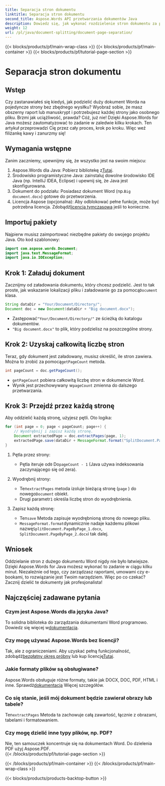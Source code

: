 ```yaml
---
title: Separacja stron dokumentu
linktitle: Separacja stron dokumentu
second_title: Aspose.Words API przetwarzania dokumentów Java
description: Dowiedz się, jak wykonać rozdzielenie stron dokumentu za pomocą Aspose.Words dla Java. Ten kompleksowy przewodnik zawiera instrukcje krok po kroku i kod źródłowy do wydajnego przetwarzania dokumentów.
weight: 12
url: /pl/java/document-splitting/document-page-separation/
---
```


{{< blocks/products/pf/main-wrap-class >}}
{{< blocks/products/pf/main-container >}}
{{< blocks/products/pf/tutorial-page-section >}}

# Separacja stron dokumentu

## Wstęp

Czy zastanawiałeś się kiedyś, jak podzielić duży dokument Worda na pojedyncze strony bez zbędnego wysiłku? Wyobraź sobie, że masz obszerny raport lub manuskrypt i potrzebujesz każdej strony jako osobnego pliku. Brzmi jak uciążliwość, prawda? Cóż, już nie! Dzięki Aspose.Words for Java możesz zautomatyzować to zadanie w zaledwie kilku krokach. Ten artykuł przeprowadzi Cię przez cały proces, krok po kroku. Więc weź filiżankę kawy i zanurzmy się!


## Wymagania wstępne  

Zanim zaczniemy, upewnijmy się, że wszystko jest na swoim miejscu:  

1.  Aspose.Words dla Java: Pobierz bibliotekę z[Tutaj](https://releases.aspose.com/words/java/).  
2. Środowisko programistyczne Java: zainstaluj dowolne środowisko IDE Java (np. IntelliJ IDEA, Eclipse) i upewnij się, że Java jest skonfigurowana.  
3.  Dokument do podziału: Posiadasz dokument Word (np.`Big document.docx`) gotowe do przetworzenia.  
4.  Licencja Aspose (opcjonalna): Aby odblokować pełne funkcje, może być potrzebna licencja. Zdobądź[licencja tymczasowa](https://purchase.aspose.com/temporary-license/) jeśli to konieczne.  


## Importuj pakiety  

Najpierw musisz zaimportować niezbędne pakiety do swojego projektu Java. Oto kod szablonowy:  

```java
import com.aspose.words.Document;
import java.text.MessageFormat;
import java.io.IOException;
```  


## Krok 1: Załaduj dokument  

Zacznijmy od załadowania dokumentu, który chcesz podzielić. Jest to tak proste, jak wskazanie lokalizacji pliku i załadowanie go za pomocą`Document` klasa.  

```java
String dataDir = "Your/Document/Directory/";
Document doc = new Document(dataDir + "Big document.docx");
```  

-  Zastępować`"Your/Document/Directory/"` ze ścieżką do katalogu dokumentów.  
- `"Big document.docx"` to plik, który podzielisz na poszczególne strony.  


## Krok 2: Uzyskaj całkowitą liczbę stron  

 Teraz, gdy dokument jest załadowany, musisz określić, ile stron zawiera. Można to zrobić za pomocą`getPageCount` metoda.  

```java
int pageCount = doc.getPageCount();
```  

- `getPageCount` pobiera całkowitą liczbę stron w dokumencie Word.  
-  Wynik jest przechowywany w`pageCount` zmienna do dalszego przetwarzania.  


## Krok 3: Przejdź przez każdą stronę  

Aby oddzielić każdą stronę, użyjesz pętli. Oto logika:  

```java
for (int page = 0; page < pageCount; page++) {
    // Wyodrębnij i zapisz każdą stronę.
    Document extractedPage = doc.extractPages(page, 1);
    extractedPage.save(dataDir + MessageFormat.format("SplitDocument.PageByPage_{0}.docx", page + 1));
}
```  

1. Pętla przez strony:  
   -  Pętla iteruje od`0` Do`pageCount - 1` (Java używa indeksowania zaczynającego się od zera).  

2. Wyodrębnij strony:  
   -  Ten`extractPages` metoda izoluje bieżącą stronę (`page` ) do nowego`Document` obiekt.  
   -  Drugi parametr`1` określa liczbę stron do wyodrębnienia.  

3. Zapisz każdą stronę:  
   -  Ten`save` Metoda zapisuje wyodrębnioną stronę do nowego pliku.  
   - `MessageFormat.format`dynamicznie nadaje każdemu plikowi nazwę`SplitDocument.PageByPage_1.docx`, `SplitDocument.PageByPage_2.docx`i tak dalej.  


## Wniosek  

Oddzielanie stron z dużego dokumentu Word nigdy nie było łatwiejsze. Dzięki Aspose.Words for Java możesz wykonać to zadanie w ciągu kilku minut. Niezależnie od tego, czy zarządzasz raportami, umowami czy e-bookami, to rozwiązanie jest Twoim narzędziem. Więc po co czekać? Zacznij dzielić te dokumenty jak profesjonalista!  


## Najczęściej zadawane pytania  

### Czym jest Aspose.Words dla języka Java?  
 To solidna biblioteka do zarządzania dokumentami Word programowo. Dowiedz się więcej w[dokumentacja](https://reference.aspose.com/words/java/).  

### Czy mogę używać Aspose.Words bez licencji?  
 Tak, ale z ograniczeniami. Aby uzyskać pełną funkcjonalność, zdobądź[bezpłatny okres próbny](https://releases.aspose.com/) lub kup licencję[Tutaj](https://purchase.aspose.com/buy).  

### Jakie formaty plików są obsługiwane?  
 Aspose.Words obsługuje różne formaty, takie jak DOCX, DOC, PDF, HTML i inne. Sprawdź[dokumentacja](https://reference.aspose.com/words/java/) Więcej szczegółów.  

### Co się stanie, jeśli mój dokument będzie zawierał obrazy lub tabele?  
 Ten`extractPages` Metoda ta zachowuje całą zawartość, łącznie z obrazami, tabelami i formatowaniem.  

### Czy mogę dzielić inne typy plików, np. PDF?  
Nie, ten samouczek koncentruje się na dokumentach Word. Do dzielenia PDF użyj Aspose.PDF.  
{{< /blocks/products/pf/tutorial-page-section >}}

{{< /blocks/products/pf/main-container >}}
{{< /blocks/products/pf/main-wrap-class >}}

{{< blocks/products/products-backtop-button >}}
